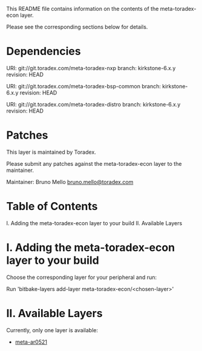 This README file contains information on the contents of the meta-toradex-econ layer.

Please see the corresponding sections below for details.

Dependencies
============

  URI: git://git.toradex.com/meta-toradex-nxp
  branch: kirkstone-6.x.y
  revision: HEAD

  URI: git://git.toradex.com/meta-toradex-bsp-common
  branch: kirkstone-6.x.y
  revision: HEAD

  URI: git://git.toradex.com/meta-toradex-distro
  branch: kirkstone-6.x.y
  revision: HEAD


Patches
=======

This layer is maintained by Toradex.

Please submit any patches against the meta-toradex-econ layer to the maintainer.

Maintainer: Bruno Mello <bruno.mello@toradex.com>

Table of Contents
=================

  I. Adding the meta-toradex-econ layer to your build
 II. Available Layers


I. Adding the meta-toradex-econ layer to your build
=================================================

Choose the corresponding layer for your peripheral and run:

Run 'bitbake-layers add-layer meta-toradex-econ/\<chosen-layer\>'

II. Available Layers
=====================

Currently, only one layer is available:

- [meta-ar0521](meta-ar0521)
